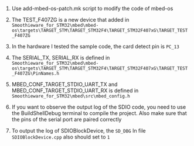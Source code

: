 1. Use add-mbed-os-patch.mk script to modify the code of mbed-os

2. The TEST_F407ZG is a new device that added in `Smoothieware_for_STM32\mbed\mbed-os\targets\TARGET_STM\TARGET_STM32F4\TARGET_STM32F407xG\TARGET_TEST_F407ZG`

3. In the hardware I tested the sample code, the card detect pin is `PC_13`

4. The SERIAL_TX, SERIAL_RX is defined in `Smoothieware_for_STM32\mbed\mbed-os\targets\TARGET_STM\TARGET_STM32F4\TARGET_STM32F407xG\TARGET_TEST_F407ZG\PinNames.h`

5. MBED_CONF_TARGET_STDIO_UART_TX and  MBED_CONF_TARGET_STDIO_UART_RX is defined in `Smoothieware_for_STM32\mbed\src\mbed_config.h`

6. If you want to observe the output log of the SDIO code, you need to use the BuildShellDebug terminal to compile the project. Also make sure that the pins of the serial port are paired correctly

7. To output the log of SDIOBlockDevice, the `SD_DBG` In file `SDIOBlockDevice.cpp` also should set to `1`